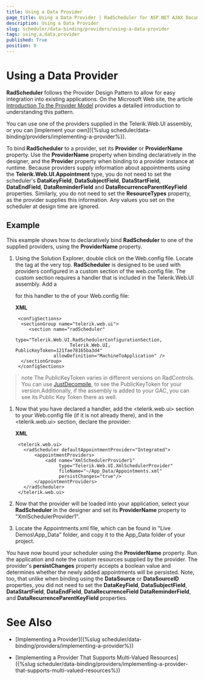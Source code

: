 ```yaml
---
title: Using a Data Provider
page_title: Using a Data Provider | RadScheduler for ASP.NET AJAX Documentation
description: Using a Data Provider
slug: scheduler/data-binding/providers/using-a-data-provider
tags: using,a,data,provider
published: True
position: 0
---
```


# Using a Data Provider



**RadScheduler** follows the Provider Design Pattern to allow for easy integration into existing applications. On the Microsoft Web site, the article [Introduction To the Provider Model](http://msdn2.microsoft.com/en-us/library/aa479030.aspx) provides a detailed introduction to understanding this pattern.

You can use one of the providers supplied in the Telerik.Web.UI assembly, or you can [implement your own]({%slug scheduler/data-binding/providers/implementing-a-provider%}).

To bind **RadScheduler** to a provider, set its **Provider** or **ProviderName** property. Use the **ProviderName** property when binding declaratively in the designer, and the **Provider** property when binding to a provider instance at runtime. Because providers supply information about appointments using the **Telerik.Web.UI.Appointment** type, you do not need to set the scheduler's **DataKeyField**, **DataSubjectField**, **DataStartField**, **DataEndField**, **DataReminderField** and **DataRecurrenceParentKeyField** properties. Similarly, you do not need to set the **ResourceTypes** property, as the provider supplies this information. Any values you set on the scheduler at design time are ignored.

## Example

This example shows how to declaratively bind **RadScheduler** to one of the supplied providers, using the **ProviderName** property.

1. Using the Solution Explorer, double click on the Web.config file. Locate the <configSections> tag at the very top. **RadScheduler** is designed to be used with providers configured in a custom section of the web.config file. The custom section requires a handler that is included in the Telerik.Web.UI assembly. Add a <section> for this handler to the <configSections> of your Web.config file:

	**XML**
	
		<configSections>
		 <sectionGroup name="telerik.web.ui">
			<section name="radScheduler"
					 type="Telerik.Web.UI.RadSchedulerConfigurationSection,
						   Telerik.Web.UI, PublicKeyToken=121fae78165ba3d4"
					 allowDefinition="MachineToApplication" />
		 </sectionGroup>
		</configSections>
	


>note The PublicKeyToken varies in different versions on RadControls. You can use [JustDecompile](http://www.telerik.com/products/decompiler.aspx), to see the PublicKeyToken for your version.Additionally, if the assembly is added to your GAC, you can see its Public Key Token there as well.
>


1. Now that you have declared a handler, add the <telerik.web.ui> section to your Web.config file (if it is not already there), and in the <telerik.web.ui> section, declare the provider:

	**XML**
			
		<telerik.web.ui>
		  <radScheduler defaultAppointmentProvider="Integrated">
			  <appointmentProviders>
				  <add name="XmlSchedulerProvider1"
					   type="Telerik.Web.UI.XmlSchedulerProvider"
					   fileName="~/App_Data/Appointments.xml"
					   persistChanges="true"/>
			  </appointmentProviders>
		  </radScheduler>
		</telerik.web.ui>       
	


1. Now that the provider will be loaded into your application, select your **RadScheduler** in the designer and set its **ProviderName** property to "XmlSchedulerProvider1".

1. Locate the Appointments.xml file, which can be found in "Live Demos\App_Data" folder, and copy it to the App_Data folder of your project.


You have now bound your scheduler using the **ProviderName** property. Run the application and note the custom resources supplied by the provider. The provider's **persistChanges** property accepts a boolean value and determines whether the newly added appointments will be persisted. Note, too, that unlike when binding using the **DataSource** or **DataSourceID** properties, you did not need to set the **DataKeyField**, **DataSubjectField**, **DataStartField**, **DataEndField**, **DataRecurrenceField DataReminderField**, and **DataRecurrenceParentKeyField** properties.

# See Also

 * [Implementing a Provider]({%slug scheduler/data-binding/providers/implementing-a-provider%})

 * [Implementing a Provider That Supports Multi-Valued Resources]({%slug scheduler/data-binding/providers/implementing-a-provider-that-supports-multi-valued-resources%})
